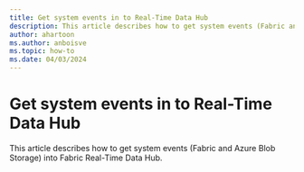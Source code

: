 ```yaml
---
title: Get system events in to Real-Time Data Hub
description: This article describes how to get system events (Fabric and Azure Blob Storage) into Fabric Real-Time Data Hub.
author: ahartoon
ms.author: anboisve
ms.topic: how-to
ms.date: 04/03/2024
---
```


# Get system events in to Real-Time Data Hub
This article describes how to get system events (Fabric and Azure Blob Storage) into Fabric Real-Time Data Hub.